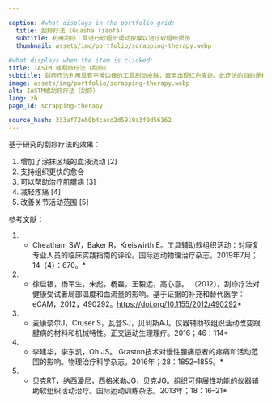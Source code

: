 ```yaml
---

caption: #what displays in the portfolio grid:
  title: 刮痧疗法 (Guāshā liáofǎ)
  subtitle: 利用刮痧工具进行软组织调动按摩以治疗软组织损伤
  thumbnail: assets/img/portfolio/scrapping-therapy.webp
  
#what displays when the item is clicked:
title: IASTM 或刮痧疗法（刮痧）
subtitle: 刮痧疗法利用具有平滑边缘的工具刮动皮肤，直至出现红色痕迹。此疗法的目的是打破由于固定、手术或肌肉骨骼损伤引起的筋膜限制和疤痕组织。
image: assets/img/portfolio/scrapping-therapy.webp
alt: IASTM或刮痧疗法（刮痧）
lang: zh
page_id: scrapping-therapy

source_hash: 333af72eb0b4cacd2d5910a3f0d56162
---
```

基于研究的刮痧疗法的效果：
1. 增加了涂抹区域的血液流动 [2]
2. 支持组织更快的愈合
3. 可以帮助治疗肌腱病 [3]
4. 减轻疼痛 [4]
5. 改善关节活动范围 [5]

参考文献：
1. * Cheatham SW，Baker R，Kreiswirth E。工具辅助软组织活动：对康复专业人员的临床实践指南的评论。国际运动物理治疗杂志。2019年7月；14（4）：670。*
2. * 徐启银，杨军生，朱彪，杨磊，王毅远，高心意。 （2012）。刮痧疗法对健康受试者局部温度和血流量的影响。基于证据的补充和替代医学：eCAM，2012，490292。https://doi.org/10.1155/2012/490292*
3. * 麦康奈尔J，Cruser S，瓦登SJ，贝利斯AJ。仪器辅助软组织活动改变跟腱病的材料和机械特性。正交运动生理理疗。2016；46：114*
4. * 李建华，李东凯，Oh JS。 Graston技术对慢性腰痛患者的疼痛和活动范围的影响。物理治疗科学杂志。2016年；28：1852–1855。*
5. * 贝克RT，纳西潘尼，西格米勒JG，贝克JG。组织可伸展性功能的仪器辅助软组织活动治疗。国际运动训练杂志。2013年；18：16–21*